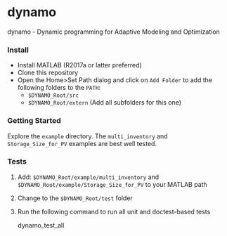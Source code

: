 # dynamo

dynamo - Dynamic programming for Adaptive Modeling and Optimization

### Install

* Install MATLAB (R2017a or latter preferred)
* Clone this repository
* Open the Home>Set Path dialog and click on `Add Folder` to add the following folders to the `PATH`:
  * `$DYNAMO_Root/src`
  * `$DYNAMO_Root/extern` (Add all subfolders for this one)

### Getting Started

Explore the `example` directory. The `multi_inventory` and `Storage_Size_for_PV` examples are best well tested.

### Tests

1. Add: `$DYNAMO_Root/example/multi_inventory` and `$DYNAMO_Root/example/Storage_Size_for_PV` to your MATLAB path
2. Change to the `$DYNAMO_Root/test` folder
3. Run the following command to run all unit and doctest-based tests

    dynamo_test_all
